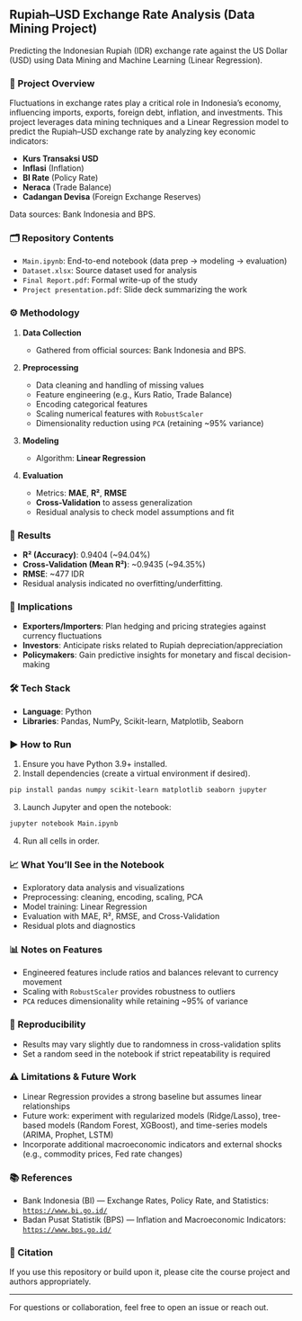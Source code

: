 ## Rupiah–USD Exchange Rate Analysis (Data Mining Project)

Predicting the Indonesian Rupiah (IDR) exchange rate against the US Dollar (USD) using Data Mining and Machine Learning (Linear Regression).

### 📌 Project Overview

Fluctuations in exchange rates play a critical role in Indonesia’s economy, influencing imports, exports, foreign debt, inflation, and investments. This project leverages data mining techniques and a Linear Regression model to predict the Rupiah–USD exchange rate by analyzing key economic indicators:

- **Kurs Transaksi USD**
- **Inflasi** (Inflation)
- **BI Rate** (Policy Rate)
- **Neraca** (Trade Balance)
- **Cadangan Devisa** (Foreign Exchange Reserves)

Data sources: Bank Indonesia and BPS.

### 🗂️ Repository Contents

- `Main.ipynb`: End-to-end notebook (data prep → modeling → evaluation)
- `Dataset.xlsx`: Source dataset used for analysis
- `Final Report.pdf`: Formal write-up of the study
- `Project presentation.pdf`: Slide deck summarizing the work

### ⚙️ Methodology

1. **Data Collection**
   - Gathered from official sources: Bank Indonesia and BPS.

2. **Preprocessing**
   - Data cleaning and handling of missing values
   - Feature engineering (e.g., Kurs Ratio, Trade Balance)
   - Encoding categorical features
   - Scaling numerical features with `RobustScaler`
   - Dimensionality reduction using `PCA` (retaining ~95% variance)

3. **Modeling**
   - Algorithm: **Linear Regression**

4. **Evaluation**
   - Metrics: **MAE**, **R²**, **RMSE**
   - **Cross-Validation** to assess generalization
   - Residual analysis to check model assumptions and fit

### 🧪 Results

- **R² (Accuracy)**: 0.9404 (~94.04%)
- **Cross-Validation (Mean R²)**: ~0.9435 (~94.35%)
- **RMSE**: ~477 IDR
- Residual analysis indicated no overfitting/underfitting.

### 🔮 Implications

- **Exporters/Importers**: Plan hedging and pricing strategies against currency fluctuations
- **Investors**: Anticipate risks related to Rupiah depreciation/appreciation
- **Policymakers**: Gain predictive insights for monetary and fiscal decision-making

### 🛠️ Tech Stack

- **Language**: Python
- **Libraries**: Pandas, NumPy, Scikit-learn, Matplotlib, Seaborn

### ▶️ How to Run

1. Ensure you have Python 3.9+ installed.
2. Install dependencies (create a virtual environment if desired).

```bash
pip install pandas numpy scikit-learn matplotlib seaborn jupyter
```

3. Launch Jupyter and open the notebook:

```bash
jupyter notebook Main.ipynb
```

4. Run all cells in order.

### 📈 What You’ll See in the Notebook

- Exploratory data analysis and visualizations
- Preprocessing: cleaning, encoding, scaling, PCA
- Model training: Linear Regression
- Evaluation with MAE, R², RMSE, and Cross-Validation
- Residual plots and diagnostics

### 📊 Notes on Features

- Engineered features include ratios and balances relevant to currency movement
- Scaling with `RobustScaler` provides robustness to outliers
- `PCA` reduces dimensionality while retaining ~95% of variance

### 🔁 Reproducibility

- Results may vary slightly due to randomness in cross-validation splits
- Set a random seed in the notebook if strict repeatability is required

### ⚠️ Limitations & Future Work

- Linear Regression provides a strong baseline but assumes linear relationships
- Future work: experiment with regularized models (Ridge/Lasso), tree-based models (Random Forest, XGBoost), and time-series models (ARIMA, Prophet, LSTM)
- Incorporate additional macroeconomic indicators and external shocks (e.g., commodity prices, Fed rate changes)

### 📚 References

- Bank Indonesia (BI) — Exchange Rates, Policy Rate, and Statistics: [`https://www.bi.go.id/`](https://www.bi.go.id/)
- Badan Pusat Statistik (BPS) — Inflation and Macroeconomic Indicators: [`https://www.bps.go.id/`](https://www.bps.go.id/)

### 📄 Citation

If you use this repository or build upon it, please cite the course project and authors appropriately.

---

For questions or collaboration, feel free to open an issue or reach out.


